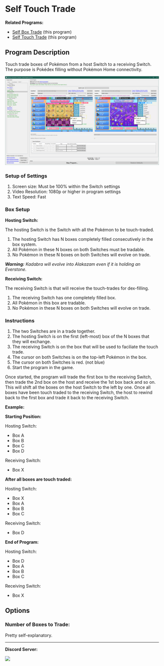 # Self Touch Trade

**Related Programs:**
- [Self Box Trade](SelfBoxTrade.md) (this program)
- [Self Touch Trade](SelfTouchTrade.md) (this program)

## Program Description

Touch trade boxes of Pokémon from a host Switch to a receiving Switch. The purpose is Pokédex filling without Pokémon Home connectivity.

<img src="images/SelfTouchTrade-0.png">


### Setup of Settings

1. Screen size: Must be 100% within the Switch settings
2. Video Resolution: 1080p or higher in program settings
3. Text Speed: Fast


### Box Setup

**Hosting Switch:**

The hosting Switch is the Switch with all the Pokémon to be touch-traded.

1. The hosting Switch has N boxes completely filled consecutively in the box system.
2. All Pokémon in these N boxes on both Switches must be tradable.
3. No Pokémon in these N boxes on both Switches will evolve on trade.

***Warning:** Kadabra will evolve into Alakazam even if it is holding an Everstone.*

**Receiving Switch:**

The receiving Switch is that will receive the touch-trades for dex-filling.

1. The receiving Switch has one completely filled box.
2. All Pokémon in this box are tradable.
3. No Pokémon in these N boxes on both Switches will evolve on trade.


### Instructions

1. The two Switches are in a trade together.
2. The hosting Switch is on the first (left-most) box of the N boxes that they will exchange.
3. The receiving Switch is on the box that will be used to faciliate the touch trade.
4. The cursor on both Switches is on the top-left Pokémon in the box.
5. The cursor on both Switches is red. (not blue)
6. Start the program in the game.

Once started, the program will trade the first box to the receiving Switch, then trade the 2nd box on the host and receive the 1st box back and so on.
This will shift all the boxes on the host Switch to the left by one. Once all boxes have been touch traded to the receiving Switch, the host to rewind back to the first box and trade it back to the receiving Switch.

**Example:**

**Starting Position:**

Hosting Switch:
- Box A
- Box B
- Box C
- Box D

Receiving Switch:
- Box X

**After all boxes are touch traded:**

Hosting Switch:
- Box X
- Box A
- Box B
- Box C

Receiving Switch:
- Box D

**End of Program:**

Hosting Switch:
- Box D
- Box A
- Box B
- Box C

Receiving Switch:
- Box X



## Options

### Number of Boxes to Trade:

Pretty self-explanatory.



<hr>

**Discord Server:** 

[<img src="https://canary.discordapp.com/api/guilds/695809740428673034/widget.png?style=banner2">](https://discord.gg/cQ4gWxN)




